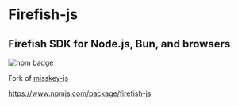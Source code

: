 # Firefish-js

## Firefish SDK for Node.js, Bun, and browsers

![npm badge](https://img.shields.io/npm/dm/firefish-js?logo=npm&color=%23CB0000)

Fork of [misskey-js](https://www.npmjs.com/package/misskey-js)

<https://www.npmjs.com/package/firefish-js>
